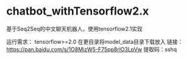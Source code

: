 # chatbot_withTensorflow2.x

基于Seq2Seq的中文聊天机器人，使用tensorflow2.1实现

运行需求：
tensorflow>=2.0
在更目录将model_data目录下载放入
链接：https://pan.baidu.com/s/1O8MizW5-F75pp8rlO3LpVw 
提取码：sshq

